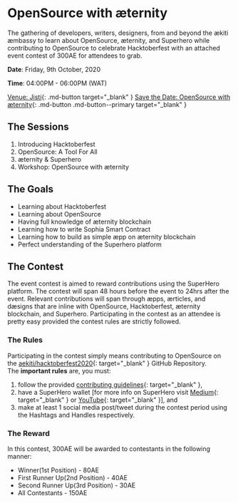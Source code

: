 # OpenSource with æternity

The gathering of developers, writers, designers, from and beyond the ækiti æmbassy to learn about OpenSource, æternity, and Superhero while contributing to OpenSource to celebrate Hacktoberfest with an attached event contest of 300AE for attendees to grab.

**Date**: Friday, 9th October, 2020

**Time**: 04:00PM - 06:00PM (WAT)

[Venue: Jisti](https://league.superhero.com/aekiti){: .md-button target="_blank" } [Save the Date: OpenSource with æternity](https://aekiti.com/workshop/opensource-with-aeternity){: .md-button .md-button--primary target="_blank" }

## The Sessions

1. Introducing Hacktoberfest
2. OpenSource: A Tool For All
3. æternity & Superhero
4. Workshop: OpenSource with æternity

## The Goals

- Learning about Hacktoberfest
- Learning about OpenSource
- Having full knowledge of æternity blockchain
- Learning how to write Sophia Smart Contract
- Learning how to build as simple æpp on æternity blockchain
- Perfect understanding of the Superhero platform

## The Contest
The event contest is aimed to reward contributions using the SuperHero platform. The contest will span 48 hours before the event to 24hrs after the event. Relevant contributions will span through æpps, ærticles, and dæsigns that are inline with OpenSource, Hacktoberfest, æternity blockchain, and Superhero. Participating in the contest as an attendee is pretty easy provided the contest rules are strictly followed.

### The Rules
Participating in the contest simply means contributing to OpenSource on the [aekiti/hacktoberfest2020](https://github.com/aekiti/hacktoberfest2020){: target="_blank" } GitHub Repository.  
The **important rules** are, you must:

1. follow the provided [contributing guidelines](/guildlines/aekiti){: target="_blank" },
2. have a SuperHero wallet [for more info on SuperHero visit [Medium](https://blog.usejournal.com/superhero-aekiti-9e491822e8bb){: target="_blank" } or [YouTube](https://youtu.be/AJYTcT8kDd4){: target="_blank" }], and
3. make at least 1 social media post/tweet during the contest period using the Hashtags and Handles respectively.

### The Reward
In this contest, 300AE will be awarded to contestants in the following manner:

- Winner(1st Position) - 80AE
- First Runner Up(2nd Position) - 40AE
- Second Runner Up(3rd Position) - 30AE
- All Contestants - 150AE